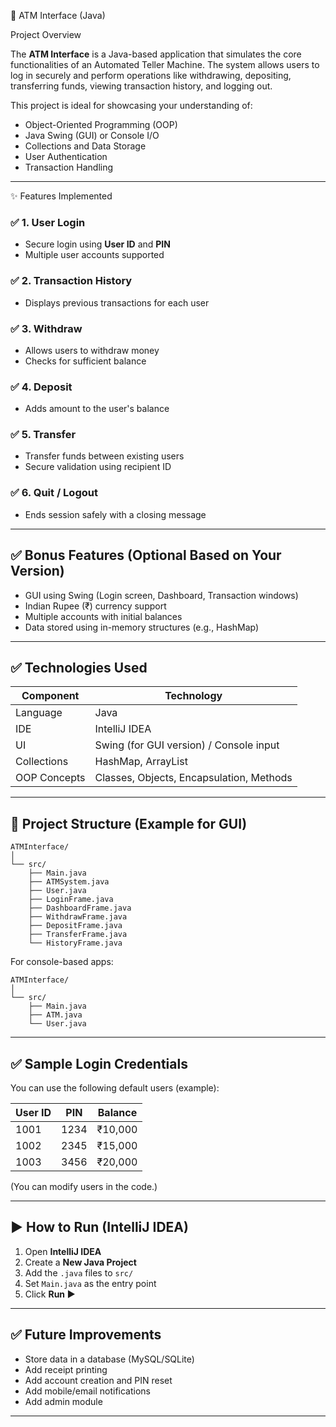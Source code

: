  🏦 ATM Interface (Java)

Project Overview

The **ATM Interface** is a Java-based application that simulates the core functionalities of an Automated Teller Machine. The system allows users to log in securely and perform operations like withdrawing, depositing, transferring funds, viewing transaction history, and logging out.

This project is ideal for showcasing your understanding of:

* Object-Oriented Programming (OOP)
* Java Swing (GUI) or Console I/O
* Collections and Data Storage
* User Authentication
* Transaction Handling

---

 ✨ Features Implemented

### ✅ 1. User Login

* Secure login using **User ID** and **PIN**
* Multiple user accounts supported

### ✅ 2. Transaction History

* Displays previous transactions for each user

### ✅ 3. Withdraw

* Allows users to withdraw money
* Checks for sufficient balance

### ✅ 4. Deposit

* Adds amount to the user's balance

### ✅ 5. Transfer

* Transfer funds between existing users
* Secure validation using recipient ID

### ✅ 6. Quit / Logout

* Ends session safely with a closing message

---

## ✅ Bonus Features (Optional Based on Your Version)

* GUI using Swing (Login screen, Dashboard, Transaction windows)
* Indian Rupee (₹) currency support
* Multiple accounts with initial balances
* Data stored using in-memory structures (e.g., HashMap)

---

## ✅ Technologies Used

| Component    | Technology                               |
| ------------ | ---------------------------------------- |
| Language     | Java                                     |
| IDE          | IntelliJ IDEA                            |
| UI           | Swing (for GUI version) / Console input  |
| Collections  | HashMap, ArrayList                       |
| OOP Concepts | Classes, Objects, Encapsulation, Methods |

---

## 📁 Project Structure (Example for GUI)

```
ATMInterface/
│
└── src/
    ├── Main.java
    ├── ATMSystem.java
    ├── User.java
    ├── LoginFrame.java
    ├── DashboardFrame.java
    ├── WithdrawFrame.java
    ├── DepositFrame.java
    ├── TransferFrame.java
    └── HistoryFrame.java
```

For console-based apps:

```
ATMInterface/
│
└── src/
    ├── Main.java
    ├── ATM.java
    └── User.java
```

---

## ✅ Sample Login Credentials

You can use the following default users (example):

| User ID | PIN  | Balance |
| ------- | ---- | ------- |
| 1001    | 1234 | ₹10,000 |
| 1002    | 2345 | ₹15,000 |
| 1003    | 3456 | ₹20,000 |

(You can modify users in the code.)

---

## ▶️ How to Run (IntelliJ IDEA)

1. Open **IntelliJ IDEA**
2. Create a **New Java Project**
3. Add the `.java` files to `src/`
4. Set `Main.java` as the entry point
5. Click **Run ▶**

---

## ✅ Future Improvements

* Store data in a database (MySQL/SQLite)
* Add receipt printing
* Add account creation and PIN reset
* Add mobile/email notifications
* Add admin module

---
